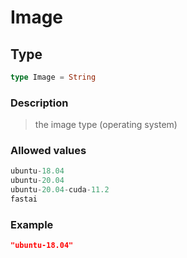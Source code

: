 # Image

## Type

```rust
type Image = String
```

### Description

>the image type (operating system)

### Allowed values

```rust
ubuntu-18.04
ubuntu-20.04
ubuntu-20.04-cuda-11.2
fastai
```

### Example

```json
"ubuntu-18.04"
```
